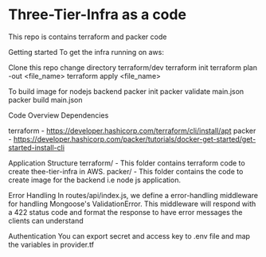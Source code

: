 # Three-Tier-Infra as a code
This repo is contains terraform and packer code

Getting started
To get the infra running on aws:

Clone this repo
change directory terraform/dev
terraform init
terraform plan -out <file_name>
terraform apply <file_name>

To build image for nodejs backend
packer init
packer validate main.json
packer build main.json

Code Overview
Dependencies

terraform - https://developer.hashicorp.com/terraform/cli/install/apt
packer - https://developer.hashicorp.com/packer/tutorials/docker-get-started/get-started-install-cli

Application Structure
terraform/ - This folder contains terraform code to create thee-tier-infra in AWS.
packer/ - This folder contains the code to create image for the backend i.e node js application.

Error Handling
In routes/api/index.js, we define a error-handling middleware for handling Mongoose's ValidationError. This middleware will respond with a 422 status code and format the response to have error messages the clients can understand

Authentication
You can export secret and access key to .env file and map the variables in provider.tf
